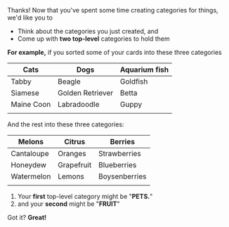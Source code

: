 
Thanks! 
Now that you've spent some time creating categories for things, we'd like you to 
- Think about the categories you just created, and 
- Come up with **two top-level** categories to hold them

**For example,** if you sorted some of your cards into these three categories

| Cats | Dogs  | Aquarium fish  |  
|---|---|---|
| Tabby |  Beagle | Goldfish  |  
| Siamese  | Golden Retriever  |  Betta |   
|  Maine Coon | Labradoodle  | Guppy  | 
|   |  |  |   |

And the rest into these three categories:

| Melons | Citrus | Berries |  
|---|---|---|
| Cantaloupe | Oranges| Strawberries  |  
| Honeydew  | Grapefruit | Blueberries |   
| Watermelon | Lemons  | Boysenberries  | 
|   |  |  |   |



1. Your **first** top-level category might be "**PETS.**"
1. and your **second** might be "**FRUIT**"

Got it? **Great!**

